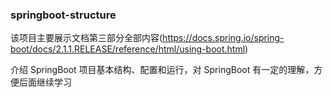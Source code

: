 ### springboot-structure

该项目主要展示文档第三部分全部内容(https://docs.spring.io/spring-boot/docs/2.1.1.RELEASE/reference/html/using-boot.html)

介绍 SpringBoot 项目基本结构、配置和运行，对 SpringBoot 有一定的理解，方便后面继续学习
